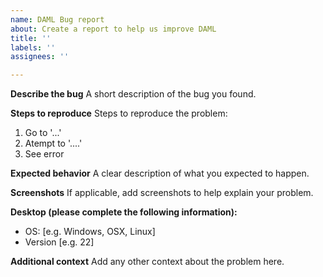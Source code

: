 ```yaml
---
name: DAML Bug report
about: Create a report to help us improve DAML
title: ''
labels: ''
assignees: ''

---
```


**Describe the bug**
A short description of the bug you found.

**Steps to reproduce**
Steps to reproduce the problem:
1. Go to '...'
2. Atempt to '....'
3. See error

**Expected behavior**
A clear description of what you expected to happen.

**Screenshots**
If applicable, add screenshots to help explain your problem.

**Desktop (please complete the following information):**
 - OS: [e.g. Windows, OSX, Linux]
 - Version [e.g. 22]

**Additional context**
Add any other context about the problem here.
